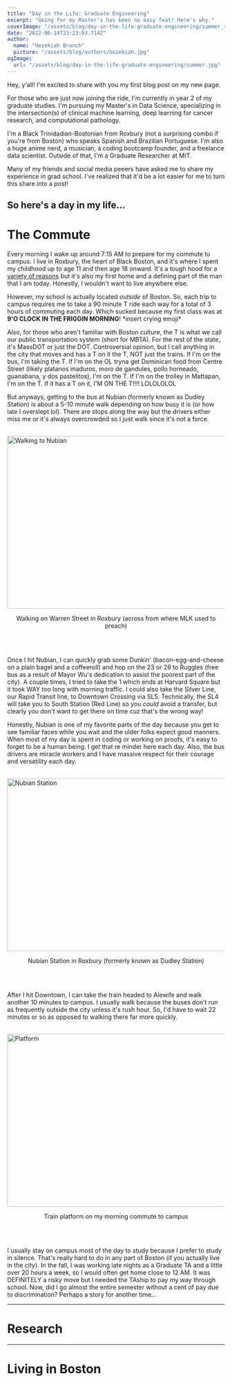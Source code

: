 ```yaml
---
title: "Day in the Life: Graduate Engineering"
excerpt: "Going for my Master's has been no easy feat! Here's why."
coverImage: "/assets/blog/day-in-the-life-graduate-engineering/summer_resized.jpg"
date: "2022-06-14T23:23:03.714Z"
author:
  name: "Hezekiah Branch"
  picture: "/assets/blog/authors/hezekiah.jpg"
ogImage:
  url: "/assets/blog/day-in-the-life-graduate-engineering/summer.jpg"
---
```


Hey, y'all! I'm excited to share with you my first blog post on my new page. 

For those who are just now joining the ride, I'm currently in year 2 of my graduate studies. I'm pursuing my Master's in Data Science, specializing in the intersection(s) of clinical machine learning, deep learning for cancer research, and computational pathology. 

I'm a Black Trinidadian-Bostonian from Roxbury (not a surprising combo if you're from Boston) who speaks Spanish and Brazilian Portuguese. I'm also a huge anime nerd, a musician, a coding bootcamp founder, and a freelance data scientist. Outside of that, I'm a Graduate Researcher at MIT.

Many of my friends and social media peeers have asked me to share my experience in grad school. I've realized that it'd be a lot easier for me to turn this share into a post! 

## So here's a day in my life...



# The Commute

Every morning I wake up around 7:15 AM to prepare for my commute to campus. I live in Roxbury, the heart of Black Boston, and it's where I spent my childhood up to age 11 and then age 18 onward. It's a tough hood for a [variety of reasons](https://www.bostonherald.com/2021/08/04/after-40-gunshots-in-roxbury-a-religious-leader-calls-for-boston-mayoral-candidates-to-address-gun-violence/) but it's also my first home and a defining part of the man that I am today. Honestly, I wouldn't want to live anywhere else. 

However, my school is actually located *outside* of Boston. So, each trip to campus requires me to take a 90 minute T ride each way for a total of 3 hours of commuting each day. Which sucked because my first class was at **9'O CLOCK IN THE FRIGGIN MORNING**! \*insert crying emoji\* 

Also, for those who aren't familiar with Boston culture, the T is what we call our public transportation system (short for MBTA). For the rest of the state, it's MassDOT or just the DOT. Controversial opinion, but I call anything in the city that moves and has a T on it the T, NOT just the trains. If I'm on the bus, I'm taking the T. If I'm on the OL tryna get Dominican food from Centre Street (likely platanos maduros, moro de gandules, pollo horneado, guanabana, y dos pastelitos), I'm on the T. If I'm on the trolley in Mattapan, I'm on the T. If it has a T on it, I'M ON THE T!!!! LOLOLOLOL 

But anyways, getting to the bus at Nubian (formerly known as Dudley Station) is about a 5-10 minute walk depending on how busy it is (or how late I overslept lol). There are stops along the way but the drivers either miss me or it's always overcrowded so I just walk since it's not a force.

<br/>


<img src="/assets/blog/day-in-the-life-graduate-engineering/roxbury.jpg" alt="Walking to Nubian" width="800" height="400"/>
<p align = "center">
Walking on Warren Street in Roxbury (across from where MLK used to preach)
</p>

<br/> <br/>

Once I hit Nubian, I can quickly grab some Dunkin' (bacon-egg-and-cheese on a plain bagel and a coffeeroll) and hop on the 23 or 28 to Ruggles (free bus as a result of Mayor Wu's dedication to assist the poorest part of the city). A couple times, I tried to take the 1 which ends at Harvard Square but it took WAY too long with morning traffic. I could also take the Silver Line, our Rapid Transit line, to Downtown Crossing via SL5. Technically, the SL4 will take you to South Station (Red Line) so you *could* avoid a transfer, but clearly you don't want to get there on time cuz that's the wrong way! 

Honestly, Nubian is one of my favorite parts of the day because you get to see familiar faces while you wait and the older folks expect good manners. When most of my day is spent in coding or working on proofs, it's easy to forget to be a human being. I get that re minder here each day. Also, the bus drivers are miracle workers and I have massive respect for their courage and versatility each day.

<br/>

<img src="/assets/blog/day-in-the-life-graduate-engineering/nubian_warren.png" alt="Nubian Station" width="800" height="400"/>
<p align = "center">
Nubian Station in Roxbury (formerly known as Dudley Station)
</p>


<br/> <br/>

After I hit Downtown, I can take the train headed to Alewife and walk another 10 minutes to campus. I usually walk because the buses don't run as frequently outside the city unless it's rush hour. So, I'd have to wait 22 minutes or so as opposed to walking there far more quickly.

<br/>

<img src="/assets/blog/day-in-the-life-graduate-engineering/platform.jpg" alt="Platform" width="800" height="400"/>
<p align = "center">
Train platform on my morning commute to campus
</p>

<br/> <br/>

I usually stay on campus most of the day to study because I prefer to study in silence. That's really hard to do in any part of Boston (if you actually live in the city). In the fall, I was working late nights as a Graduate TA and a little over 20 hours a week, so I would often get home close to 12 AM. It was DEFINITELY a risky move but I needed the TAship to pay my way through school. Now, did I go almost the entire semester without a cent of pay due to discrimination? Perhaps a story for another time...


---

# Research



--- 

# Living in Boston